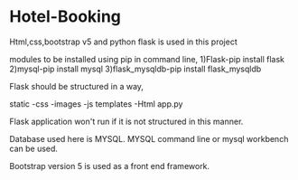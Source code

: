 # Hotel-Booking
Html,css,bootstrap v5 and python flask is used in this project

modules to be installed using pip in command line, 1)Flask-pip install flask 2)mysql-pip install mysql 3)flask_mysqldb-pip install flask_mysqldb

Flask should be structured in a way,

static -css -images -js templates -Html app.py

Flask application won't run if it is not structured in this manner.

Database used here is MYSQL. MYSQL command line or mysql workbench can be used.

Bootstrap version 5 is used as a front end framework.
